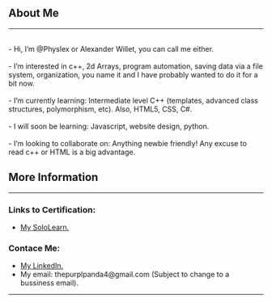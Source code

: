 <!DOCTYPE html>
<html>
  <head>
  </head>
<body>
<div>
  <p>
    <h2><span>About Me<span/></h2>
    <hr/>
    <br />
     - Hi, I’m @Physlex or Alexander Willet, you can call me either. 
    <br />
    <br />
     - I’m interested in c++, 2d Arrays, program automation, saving data via a file system, organization, you name it and I have probably wanted to do it for a bit now.
    <br />
    <br />
     - I’m currently learning: Intermediate level C++ (templates, advanced class structures, polymorphism, etc). Also, HTML5, CSS, C#.<br />
    <br />
     - I will soon be learning: Javascript, website design, python.
    <br />
    <br />
     - I’m looking to collaborate on: Anything newbie friendly! Any excuse to read c++ or HTML is a big advantage. 
    <br />
  </p>
</div>
<div>
  <h2>More Information</h2>
  <hr/>
  <p>
    <h3>Links to Certification: </h3>
    <ul>
      <li>
        <a href="https://www.sololearn.com/profile/21483906" target="_blank"> My SoloLearn.</a>
      </li>
    </ul>
  </div>
  <div>
    <h3>Contace Me: </h3>
    <ul>
      <li>
        <a href="https://www.linkedin.com/in/alexander-williams-letondre-36a59020b/"> My LinkedIn.</a>
      </li>
      <li>
      My email: thepurplpanda4@gmail.com (Subject to change to a bussiness email).
      </li>
    </ul>
</p>
<hr/>  
</div>
</body>
</html>

<!--TODO: Update with HTML5 and add some images-->
